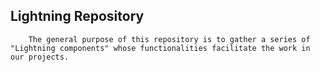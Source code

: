 ## Lightning Repository

        The general purpose of this repository is to gather a series of "Lightning components" whose functionalities facilitate the work in our projects.